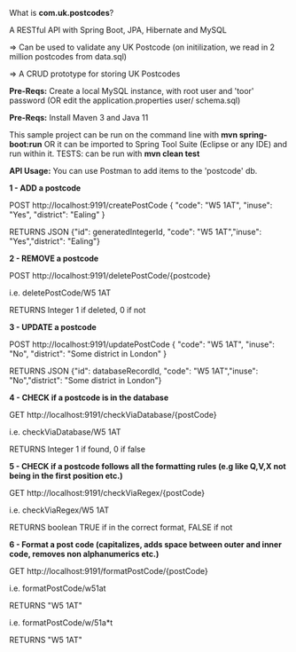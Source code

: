 What is **com.uk.postcodes**?

A RESTful API with Spring Boot, JPA, Hibernate and MySQL

=> Can be used to validate any UK Postcode (on initilization, we read in 2 million postcodes from data.sql)

=> A CRUD prototype for storing UK Postcodes 

**Pre-Reqs:** Create a local MySQL instance, with root user and 'toor' password (OR edit the application.properties user/ schema.sql)

**Pre-Reqs:** Install Maven 3 and Java 11

This sample project can be run on the command line with **mvn spring-boot:run** OR 
it can be imported to Spring Tool Suite (Eclipse or any IDE) and run within it. TESTS: can be run with **mvn clean test**

**API Usage:** You can use Postman to add items to the 'postcode' db.


**1 - ADD a postcode**

POST http://localhost:9191/createPostCode
{
    "code": "W5 1AT",
    "inuse": "Yes",
    "district": "Ealing"
}

RETURNS JSON {"id": generatedIntegerId, "code": "W5 1AT","inuse": "Yes","district": "Ealing"}


**2 - REMOVE a postcode**

POST http://localhost:9191/deletePostCode/{postcode}

i.e.  deletePostCode/W5 1AT

RETURNS Integer 1 if deleted, 0 if not


**3 - UPDATE a postcode**

POST http://localhost:9191/updatePostCode
{
    "code": "W5 1AT",
    "inuse": "No",
    "district": "Some district in London"
}

RETURNS JSON {"id": databaseRecordId, "code": "W5 1AT","inuse": "No","district": "Some district in London"}


**4 - CHECK if a postcode is in the database**

GET http://localhost:9191/checkViaDatabase/{postCode}

i.e. checkViaDatabase/W5 1AT

RETURNS Integer 1 if found, 0 if false


**5 - CHECK if a postcode follows all the formatting rules (e.g like Q,V,X not being in the first position etc.)** 

GET http://localhost:9191/checkViaRegex/{postCode}

i.e. checkViaRegex/W5 1AT

RETURNS boolean TRUE if in the correct format, FALSE if not


**6 - Format a post code (capitalizes, adds space between outer and inner code, removes non alphanumerics etc.)**

GET http://localhost:9191/formatPostCode/{postCode}

i.e. formatPostCode/w51at

RETURNS "W5 1AT"

i.e. formatPostCode/w/51a\*t

RETURNS "W5 1AT"
